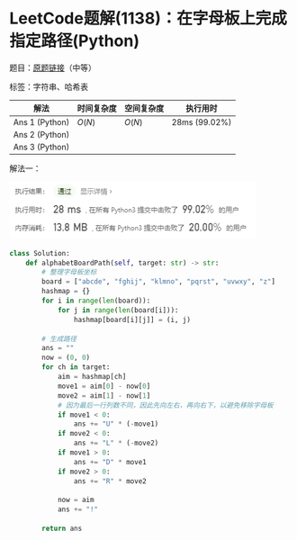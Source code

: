 # LeetCode题解(1138)：在字母板上完成指定路径(Python)

题目：[原题链接](https://leetcode-cn.com/problems/alphabet-board-path/)（中等）

标签：字符串、哈希表

| 解法           | 时间复杂度 | 空间复杂度 | 执行用时      |
| -------------- | ---------- | ---------- | ------------- |
| Ans 1 (Python) | $O(N)$     | $O(N)$     | 28ms (99.02%) |
| Ans 2 (Python) |            |            |               |
| Ans 3 (Python) |            |            |               |

解法一：

![image-20200819100249195](LeetCode题解(1138)：截图1.png)

```python
class Solution:
    def alphabetBoardPath(self, target: str) -> str:
        # 整理字母板坐标
        board = ["abcde", "fghij", "klmno", "pqrst", "uvwxy", "z"]
        hashmap = {}
        for i in range(len(board)):
            for j in range(len(board[i])):
                hashmap[board[i][j]] = (i, j)

        # 生成路径
        ans = ""
        now = (0, 0)
        for ch in target:
            aim = hashmap[ch]
            move1 = aim[0] - now[0]
            move2 = aim[1] - now[1]
            # 因为最后一行列数不同，因此先向左右，再向右下，以避免移除字母板
            if move1 < 0:
                ans += "U" * (-move1)
            if move2 < 0:
                ans += "L" * (-move2)
            if move1 > 0:
                ans += "D" * move1
            if move2 > 0:
                ans += "R" * move2

            now = aim
            ans += "!"

        return ans
```